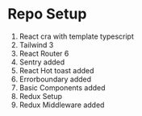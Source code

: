 # Repo Setup
1. React cra with template typescript
2. Tailwind 3
3. React Router 6
4. Sentry added
5. React Hot toast added
6. Errorboundary added
7. Basic Components added
8. Redux Setup
9. Redux Middleware added